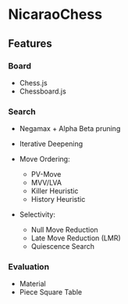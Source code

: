 # NicaraoChess

## Features

### Board

- Chess.js
- Chessboard.js

### Search

- Negamax + Alpha Beta pruning
- Iterative Deepening

- Move Ordering:
    - PV-Move
    - MVV/LVA
    - Killer Heuristic
    - History Heuristic
- Selectivity:
    - Null Move Reduction
    - Late Move Reduction (LMR)
    - Quiescence Search

### Evaluation

- Material
- Piece Square Table